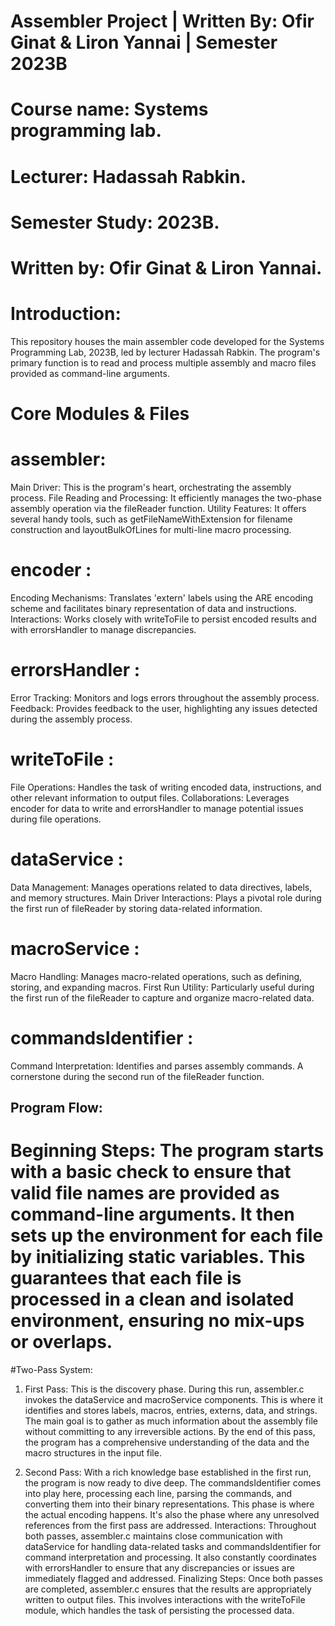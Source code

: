
# Assembler Project | Written By: Ofir Ginat & Liron Yannai | Semester 2023B 

# Course name: Systems programming lab.
# Lecturer: Hadassah Rabkin.
# Semester Study: 2023B.
# Written by: Ofir Ginat & Liron Yannai.

# Introduction: 
This repository houses the main assembler code developed for the Systems Programming Lab, 2023B, led by lecturer Hadassah Rabkin.
The program's primary function is to read and process multiple assembly and macro files provided as command-line arguments.


# Core Modules & Files #

# assembler:
Main Driver: This is the program's heart, orchestrating the assembly process.
File Reading and Processing: It efficiently manages the two-phase assembly operation via the fileReader function.
Utility Features: It offers several handy tools, such as getFileNameWithExtension for filename construction and layoutBulkOfLines for multi-line macro processing.

# encoder :
Encoding Mechanisms: Translates 'extern' labels using the ARE encoding scheme and facilitates binary representation of data and instructions.
Interactions: Works closely with writeToFile to persist encoded results and with errorsHandler to manage discrepancies.

# errorsHandler :
Error Tracking: Monitors and logs errors throughout the assembly process.
Feedback: Provides feedback to the user, highlighting any issues detected during the assembly process.

# writeToFile :
File Operations: Handles the task of writing encoded data, instructions, and other relevant information to output files.
Collaborations: Leverages encoder for data to write and errorsHandler to manage potential issues during file operations.

# dataService :
Data Management: Manages operations related to data directives, labels, and memory structures.
Main Driver Interactions: Plays a pivotal role during the first run of fileReader by storing data-related information.

# macroService :
Macro Handling: Manages macro-related operations, such as defining, storing, and expanding macros.
First Run Utility: Particularly useful during the first run of the fileReader to capture and organize macro-related data.

# commandsIdentifier :
Command Interpretation: Identifies and parses assembly commands. A cornerstone during the second run of the fileReader function.


## Program Flow:

# Beginning Steps: The program starts with a basic check to ensure that valid file names are provided as command-line arguments. It then sets up the environment for each file by initializing static variables. This guarantees that each file is processed in a clean and isolated environment, ensuring no mix-ups or overlaps.

#Two-Pass System:

1. First Pass: This is the discovery phase. During this run, assembler.c invokes the dataService and macroService components. This is where it identifies and stores labels, macros, entries, externs, data, and strings. The main goal is to gather as much information about the assembly file without committing to any irreversible actions. By the end of this pass, the program has a comprehensive understanding of the data and the macro structures in the input file.

2. Second Pass: With a rich knowledge base established in the first run, the program is now ready to dive deep. The commandsIdentifier comes into play here, processing each line, parsing the commands, and converting them into their binary representations. This phase is where the actual encoding happens. It's also the phase where any unresolved references from the first pass are addressed.
Interactions: Throughout both passes, assembler.c maintains close communication with dataService for handling data-related tasks and commandsIdentifier for command interpretation and processing. It also constantly coordinates with errorsHandler to ensure that any discrepancies or issues are immediately flagged and addressed.
Finalizing Steps: Once both passes are completed, assembler.c ensures that the results are appropriately written to output files. This involves interactions with the writeToFile module, which handles the task of persisting the processed data.